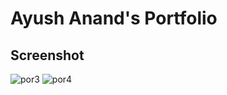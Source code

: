 # Ayush Anand's Portfolio
## Screenshot
![por3](https://user-images.githubusercontent.com/51109416/95918504-8a9c0380-0dc9-11eb-80e7-22aa9c27b2bd.png)
![por4](https://user-images.githubusercontent.com/51109416/95918525-95569880-0dc9-11eb-86d6-3fdbc7116d69.png)

